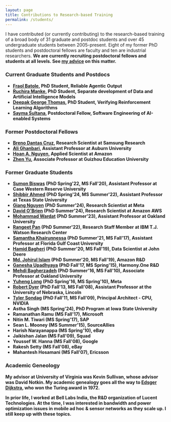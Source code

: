 ```yaml
---
layout: page
title: Contributions to Research-based Training
permalink: /students/
---
```


I have contributed (or currently contributing) to the research-based training of a broad body of 31 graduate and postdoc 
students and over 45 undergraduate students between 2005-present. Eight of my former PhD students and postdoctoral 
fellows are faculty and ten are industrial researchers. <b>We are currently recruiting postdoctoral fellows and 
students at all levels. See [my advice](https://hridesh.github.io/prospective) on this matter.

### Current Graduate Students and Postdocs
- [Fraol Batole](https://fraolbatole.github.io), PhD Student, Reliable Agentic Output
- [Ruchira Manke](https://www.linkedin.com/in/ruchira-manke/), PhD Student, Separate development of Data and Artificial Intelligence Models
- [Deepak George Thomas](https://deepakgthomas.github.io), PhD Student, Verifying Reinforcement Learning Algorithms
- [Sayma Sultana](https://sayma23.github.io), Postdoctoral Fellow, Software Engineering of AI-enabled Systems

### Former Postdoctoral Fellows
- [Breno Dantas Cruz](https://brenodan.github.io), Research Scientist at Samsung Research
- [Ali Ghanbari](https://ali-ghanbari.github.io), Assistant Professor at Auburn University
- [Hoan A. Nguyen](https://www.linkedin.com/in/hoan-nguyen-anh-6997ba4/), Applied Scientist at Amazon
- [Zhen Yu](https://www.researchgate.net/profile/Zhen-Yu-21), Associate Professor at Guizhou Education University

### Former Graduate Students

- [Sumon Biswas](https://sumonbis.github.io) (PhD Spring'22, MS Fall'20), Assistant Professor at Case Western Reserve University
- [Shibbir Ahmed](https://shibbirtanvin.github.io) (PhD Spring'24, MS Summer'22), Assistant Professor at Texas State University
- [Giang Nguyen](https://www.linkedin.com/in/giang-nguyen-b6945914b/) (PhD Summer'24), Research Scientist at Meta
- [David O'Brien](https://www.linkedin.com/in/davidobr/) (PhD Summer'24), Research Scientist at Amazon AWS
- [Mohammad Wardat](https://scholar.google.com/citations?user=04sYwigAAAAJ&hl=ar) (PhD Summer'23), Assistant Professor at Oakland University
- [Rangeet Pan](https://rangeetpan.github.io) (PhD Summer'22), Research Staff Member at IBM T.J. Watson Research Center
- [Samantha Khairunnessa](https://www.linkedin.com/in/samantha-syeda/) (PhD Summer'21, MS Fall'17), Assistant Professor at Florida Gulf Coast University
- [Hamid Bagheri](https://www.linkedin.com/in/hamidbagheri/) (PhD Summer'20, MS Fall'19), Data Scientist at John Deere
- [Md. Johirul Islam](https://www.linkedin.com/in/johir/) (PhD Summer'20, MS Fall'19), Amazon R&D
- [Ganesha Upadhyaya](https://www.linkedin.com/in/gupadhyaya/) (PhD Fall'17, MS Spring'15), Harmony.One R&D
- [Mehdi Bagherzadeh](https://mbagherz.bitbucket.io) (PhD Summer'16, MS Fall'10), Associate Professor at Oakland University
- [Yuheng Long](https://www.linkedin.com/in/yuheng-long-073b4714/) (PhD Spring'16, MS Spring'10), Meta
- [Robert Dyer](https://cse.unl.edu/~rdyer/) (PhD Fall'13, MS Fall'08), Assistant Professor at the University of Nebraska, Lincoln
- [Tyler Sondag](https://www.linkedin.com/in/tyler-sondag-92b757b/) (PhD Fall'11, MS Fall'09), Principal Architect - CPU, NVIDIA
- Astha Singh (MS Spring'24), PhD Program at Iowa State University
- Ramanathan Ramu (MS Fall'17), Microsoft 
- Nitin M. Tiwari (MS Spring'17), SAP
- Sean L. Mooney (MS Summer'15), SourceAllies
- Harish Narayanappa (MS Spring'10), eBay
- Jaikishan Jalan (MS Fall'09), Squad
- Youssef W. Hanna (MS Fall'08), Google
- Rakesh Setty (MS Fall'08), eBay
- Mahantesh Hosamani (MS Fall'07), Ericsson

### Academic Geneology

My advisor at University of Virginia was Kevin Sullivan,
whose advisor was David Notkin. 
My academic genealogy goes all the way to [Edsger Dijkstra](https://en.wikipedia.org/wiki/Edsger_W._Dijkstra), 
who won the Turing award in 1972.

In prior life, I worked at Bell Labs India, the R&D organization of Lucent Technologies. At the time, I was interested in bandwidth and power optimization issues in mobile ad hoc & sensor networks as they scale up. I still keep up with these topics.


